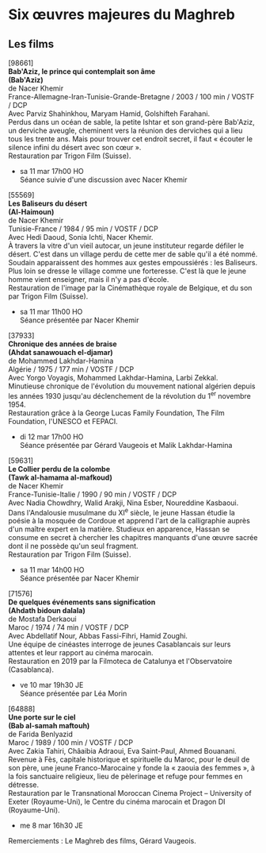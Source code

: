 # Six œuvres majeures du Maghreb

## Les films

[98661]  
**Bab'Aziz, le prince qui contemplait son âme**  
**(Bab'Aziz)**  
de Nacer Khemir  
France-Allemagne-Iran-Tunisie-Grande-Bretagne / 2003 / 100 min / VOSTF / DCP  
Avec Parviz Shahinkhou, Maryam Hamid, Golshifteh Farahani.  
Perdus dans un océan de sable, la petite Ishtar et son grand-père Bab'Aziz, un derviche aveugle, cheminent vers la réunion des derviches qui a lieu tous les trente ans. Mais pour trouver cet endroit secret, il faut « écouter le silence infini du désert avec son cœur ».  
Restauration par Trigon Film (Suisse).

- sa 11 mar 17h00 HO  
Séance suivie d'une discussion avec Nacer Khemir

[55569]  
**Les Baliseurs du désert**  
**(Al-Haimoun)**  
de Nacer Khemir  
Tunisie-France / 1984 / 95 min / VOSTF / DCP  
Avec Hedi Daoud, Sonia Ichti, Nacer Khemir.  
À travers la vitre d'un vieil autocar, un jeune instituteur regarde défiler le désert. C'est dans un village perdu de cette mer de sable qu'il a été nommé. Soudain apparaissent des hommes aux gestes empoussiérés : les Baliseurs. Plus loin se dresse le village comme une forteresse. C'est là que le jeune homme vient enseigner, mais il n'y a pas d'école.  
Restauration de l'image par la Cinémathèque royale de Belgique, et du son par Trigon Film (Suisse).

- sa 11 mar 11h00 HO  
Séance présentée par Nacer Khemir

[37933]  
**Chronique des années de braise**  
**(Ahdat sanawouach el-djamar)**  
de Mohammed Lakhdar-Hamina  
Algérie / 1975 / 177 min / VOSTF / DCP  
Avec Yorgo Voyagis, Mohammed Lakhdar-Hamina, Larbi Zekkal.  
Minutieuse chronique de l'évolution du mouvement national algérien depuis les années 1930 jusqu'au déclenchement de la révolution du 1<sup>er</sup> novembre 1954.  
Restauration grâce à la George Lucas Family Foundation, The Film Foundation, l'UNESCO et FEPACI.

- di 12 mar 17h00 HO  
Séance présentée par Gérard Vaugeois et Malik Lakhdar-Hamina

[59631]  
**Le Collier perdu de la colombe**  
**(Tawk al-hamama al-mafkoud)**  
de Nacer Khemir  
France-Tunisie-Italie / 1990 / 90 min / VOSTF / DCP  
Avec Nadia Chowdhry, Walid Arakji, Nina Esber, Noureddine Kasbaoui.  
Dans l'Andalousie musulmane du XI<sup>e</sup> siècle, le jeune Hassan étudie la poésie à la mosquée de Cordoue et apprend l'art de la calligraphie auprès d'un maître expert en la matière. Studieux en apparence, Hassan se consume en secret à chercher les chapitres manquants d'une œuvre sacrée dont il ne possède qu'un seul fragment.  
Restauration par Trigon Film (Suisse).

- sa 11 mar 14h00 HO  
Séance présentée par Nacer Khemir

[71576]  
**De quelques événements sans signification**  
**(Ahdath bidoun dalala)**  
de Mostafa Derkaoui  
Maroc / 1974 / 74 min / VOSTF / DCP  
Avec Abdellatif Nour, Abbas Fassi-Fihri, Hamid Zoughi.  
Une équipe de cinéastes interroge de jeunes Casablancais sur leurs attentes et leur rapport au cinéma marocain.  
Restauration en 2019 par la Filmoteca de Catalunya et l'Observatoire (Casablanca).

- ve 10 mar 19h30 JE  
Séance présentée par Léa Morin

[64888]  
**Une porte sur le ciel**  
**(Bab al-samah maftouh)**  
de Farida Benlyazid  
Maroc / 1989 / 100 min / VOSTF / DCP  
Avec Zakia Tahiri, Châaibia Adraoui, Eva Saint-Paul, Ahmed Bouanani.  
Revenue à Fès, capitale historique et spirituelle du Maroc, pour le deuil de son père, une jeune Franco-Marocaine y fonde la « zaouia des femmes », à la fois sanctuaire religieux, lieu de pèlerinage et refuge pour femmes en détresse.  
Restauration par le Transnational Moroccan Cinema Project – University of Exeter (Royaume-Uni), le Centre du cinéma marocain et Dragon DI (Royaume-Uni).

- me 8 mar 16h30 JE

Remerciements : Le Maghreb des films, Gérard Vaugeois.